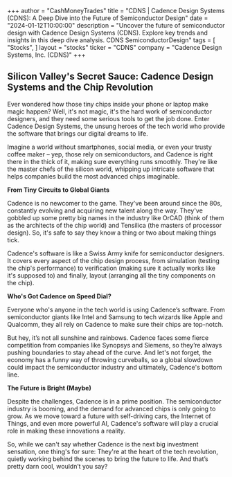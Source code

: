 +++
author = "CashMoneyTrades"
title = "CDNS |  Cadence Design Systems (CDNS): A Deep Dive into the Future of Semiconductor Design"
date = "2024-01-12T10:00:00"
description = "Uncover the future of semiconductor design with Cadence Design Systems (CDNS). Explore key trends and insights in this deep dive analysis. CDNS SemiconductorDesign"
tags = [
"Stocks",
]
layout = "stocks"
ticker = "CDNS"
company = "Cadence Design Systems, Inc. (CDNS)"
+++
        


## Silicon Valley's Secret Sauce: Cadence Design Systems and the Chip Revolution

Ever wondered how those tiny chips inside your phone or laptop make magic happen?  Well, it's not magic, it's the hard work of semiconductor designers, and they need some serious tools to get the job done. Enter Cadence Design Systems, the unsung heroes of the tech world who provide the software that brings our digital dreams to life.

Imagine a world without smartphones, social media, or even your trusty coffee maker – yep, those rely on semiconductors, and Cadence is right there in the thick of it, making sure everything runs smoothly. They're like the master chefs of the silicon world, whipping up intricate software that helps companies build the most advanced chips imaginable.

**From Tiny Circuits to Global Giants**

Cadence is no newcomer to the game. They've been around since the 80s, constantly evolving and acquiring new talent along the way. They've gobbled up some pretty big names in the industry like OrCAD (think of them as the architects of the chip world) and Tensilica (the masters of processor design). So, it's safe to say they know a thing or two about making things tick.

Cadence's software is like a Swiss Army knife for semiconductor designers. It covers every aspect of the chip design process, from simulation (testing the chip's performance) to verification (making sure it actually works like it's supposed to) and finally, layout (arranging all the tiny components on the chip). 

**Who's Got Cadence on Speed Dial?**

Everyone who's anyone in the tech world is using Cadence’s software.  From semiconductor giants like Intel and Samsung to tech wizards like Apple and Qualcomm, they all rely on Cadence to make sure their chips are top-notch. 

But hey, it’s not all sunshine and rainbows.  Cadence faces some fierce competition from companies like Synopsys and Siemens, so they’re always pushing boundaries to stay ahead of the curve. And let's not forget, the economy has a funny way of throwing curveballs, so a global slowdown could impact the semiconductor industry and ultimately, Cadence's bottom line.

**The Future is Bright (Maybe)**

Despite the challenges, Cadence is in a prime position.  The semiconductor industry is booming, and the demand for advanced chips is only going to grow.  As we move toward a future with self-driving cars, the Internet of Things, and even more powerful AI,  Cadence's software will play a crucial role in making these innovations a reality.

So, while we can't say whether Cadence is the next big investment sensation, one thing's for sure: They're at the heart of the tech revolution, quietly working behind the scenes to bring the future to life.  And that’s pretty darn cool, wouldn’t you say? 

        